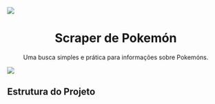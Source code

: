 <img src = 'https://i0.wp.com/multarte.com.br/wp-content/uploads/2019/03/pokemon-png-logo.png?fit=2000%2C736&ssl=1'>

<h1 align="center">Scraper de Pokemón</h1>
<p align="center">Uma busca simples e prática para informações sobre Pokemóns.</p>

 <img src = 'https://img.shields.io/badge/node-js-brightgreen' href = 'https://nodejs.org/en/download/'>

<h2>Estrutura do Projeto<h2>

